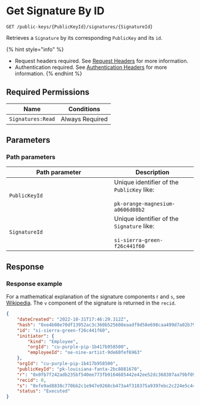 # Get Signature By ID

`GET /public-keys/{PublicKeyId}/signatures/{SignatureId}`

Retrieves a `Signature` by its corresponding `PublicKey` and its `id`.

{% hint style="info" %}
* Request headers required. See [Request Headers](../../../../getting-started/request-headers.md) for more information.
* Authentication required. See [Authentication Headers](../../../../getting-started/request-headers.md#authentication-headers) for more information.
{% endhint %}

## Required Permissions

| Name              | Conditions      |
| ----------------- | --------------- |
| `Signatures:Read` | Always Required |

## Parameters <a href="#parameters.1" id="parameters.1"></a>

### Path parameters <a href="#path-parameters" id="path-parameters"></a>

<table><thead><tr><th width="266">Path parameter</th><th>Description</th></tr></thead><tbody><tr><td><code>PublicKeyId</code></td><td>Unique identifier of the <code>PublicKey</code> like:<br><br><code>pk-orange-magnesium-a0606d08b2</code></td></tr><tr><td><code>SignatureId</code></td><td>Unique identifier of the <code>Signature</code> like:<br><br><code>si-sierra-green-f26c441f60</code></td></tr></tbody></table>

## Response <a href="#response" id="response"></a>

### Response example <a href="#response-example" id="response-example"></a>

For a mathematical explanation of the signature components r and `s`, see [Wikipedia](https://en.wikipedia.org/wiki/Elliptic\_Curve\_Digital\_Signature\_Algorithm). The `v` component of the signature is returned in the `recid`.

```json
{
    "dateCreated": "2022-10-31T17:46:29.312Z",
    "hash": "0xe4b08e70df13952ac3c360b525608eaadf9d58e698caa499d7a02b79b284f18f",
    "id": "si-sierra-green-f26c441f60",
    "initiator": {
        "kind": "Employee",
        "orgId": "cu-purple-pip-1b417b958500",
        "employeeId": "oe-nine-artist-9de60fef6963"
    },
    "orgId": "cu-purple-pip-1b417b958500",
    "publicKeyId": "pk-louisiana-fanta-2bc8881670",
    "r": "0x0fb7f242adb235bf540ee773fb9164685442e42ee52dc368307aa79bf09f5cd5",
    "recid": 0,
    "s": "0xfe9ad8838c770bb2c1e947e9268cb473a4f318375a9397ebc2c224e5c449b504",
    "status": "Executed"
}
```
